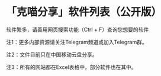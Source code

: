 # 「克喵分享」软件列表（公开版）

软件繁多，请善用网页搜索功能（Ctrl + F）查询您想要的软件

注1：更多内部资源请关注Telegram频道或加入Telegram群。

注2：文件目前只在中国移动云盘分享。

注3：所有的网站都在Excel表格中，部分软件也在其中。

